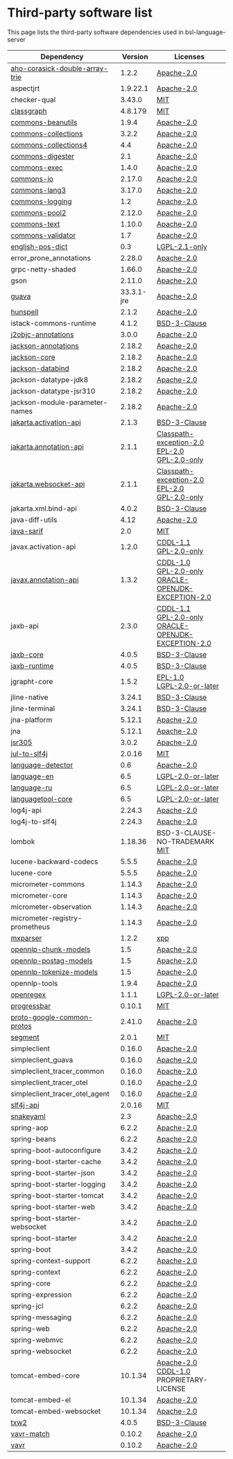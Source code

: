# Third-party software list

This page lists the third-party software dependencies used in bsl-language-server

| Dependency                                                                               | Version    | Licenses                                                                                                                                                                                                        |
|------------------------------------------------------------------------------------------|------------|-----------------------------------------------------------------------------------------------------------------------------------------------------------------------------------------------------------------|
| [aho-corasick-double-array-trie](https://github.com/hankcs/AhoCorasickDoubleArrayTrie)   | 1.2.2      | [Apache-2.0](http://www.apache.org/licenses/)                                                                                                                                                                   |
| aspectjrt                                                                                | 1.9.22.1   | [Apache-2.0](http://www.apache.org/licenses/)                                                                                                                                                                   |
| checker-qual                                                                             | 3.43.0     | [MIT](http://opensource.org/licenses/mit-license.php)                                                                                                                                                           |
| [classgraph](https://github.com/classgraph/classgraph)                                   | 4.8.179    | [MIT](http://opensource.org/licenses/mit-license.php)                                                                                                                                                           |
| [commons-beanutils](https://commons.apache.org/proper/commons-beanutils/)                | 1.9.4      | [Apache-2.0](http://www.apache.org/licenses/)                                                                                                                                                                   |
| [commons-collections](http://commons.apache.org/collections/)                            | 3.2.2      | [Apache-2.0](http://www.apache.org/licenses/)                                                                                                                                                                   |
| [commons-collections4](https://commons.apache.org/proper/commons-collections/)           | 4.4        | [Apache-2.0](http://www.apache.org/licenses/)                                                                                                                                                                   |
| [commons-digester](http://commons.apache.org/digester/)                                  | 2.1        | [Apache-2.0](http://www.apache.org/licenses/)                                                                                                                                                                   |
| [commons-exec](https://commons.apache.org/proper/commons-exec/)                          | 1.4.0      | [Apache-2.0](http://www.apache.org/licenses/)                                                                                                                                                                   |
| [commons-io](https://commons.apache.org/proper/commons-io/)                              | 2.17.0     | [Apache-2.0](http://www.apache.org/licenses/)                                                                                                                                                                   |
| [commons-lang3](https://commons.apache.org/proper/commons-lang/)                         | 3.17.0     | [Apache-2.0](http://www.apache.org/licenses/)                                                                                                                                                                   |
| [commons-logging](http://commons.apache.org/proper/commons-logging/)                     | 1.2        | [Apache-2.0](http://www.apache.org/licenses/)                                                                                                                                                                   |
| [commons-pool2](https://commons.apache.org/proper/commons-pool/)                         | 2.12.0     | [Apache-2.0](http://www.apache.org/licenses/)                                                                                                                                                                   |
| [commons-text](https://commons.apache.org/proper/commons-text)                           | 1.10.0     | [Apache-2.0](http://www.apache.org/licenses/)                                                                                                                                                                   |
| [commons-validator](http://commons.apache.org/proper/commons-validator/)                 | 1.7        | [Apache-2.0](http://www.apache.org/licenses/)                                                                                                                                                                   |
| [english-pos-dict](https://languagetool.org)                                             | 0.3        | [LGPL-2.1-only](http://www.gnu.org/licenses/lgpl-2.1.html)                                                                                                                                                      |
| error_prone_annotations                                                                  | 2.28.0     | [Apache-2.0](http://www.apache.org/licenses/)                                                                                                                                                                   |
| grpc-netty-shaded                                                                        | 1.66.0     | [Apache-2.0](http://www.apache.org/licenses/)                                                                                                                                                                   |
| gson                                                                                     | 2.11.0     | [Apache-2.0](http://www.apache.org/licenses/)                                                                                                                                                                   |
| [guava](https://github.com/google/guava)                                                 | 33.3.1-jre | [Apache-2.0](http://www.apache.org/licenses/)                                                                                                                                                                   |
| [hunspell](https://gitlab.com/dumonts/hunspell-java)                                     | 2.1.2      | [Apache-2.0](http://www.apache.org/licenses/)                                                                                                                                                                   |
| istack-commons-runtime                                                                   | 4.1.2      | [BSD-3-Clause](http://www.opensource.org/licenses/BSD-3-Clause)                                                                                                                                                 |
| [j2objc-annotations](https://github.com/google/j2objc/)                                  | 3.0.0      | [Apache-2.0](http://www.apache.org/licenses/)                                                                                                                                                                   |
| [jackson-annotations](https://github.com/FasterXML/jackson)                              | 2.18.2     | [Apache-2.0](http://www.apache.org/licenses/)                                                                                                                                                                   |
| [jackson-core](https://github.com/FasterXML/jackson-core)                                | 2.18.2     | [Apache-2.0](http://www.apache.org/licenses/)                                                                                                                                                                   |
| [jackson-databind](https://github.com/FasterXML/jackson)                                 | 2.18.2     | [Apache-2.0](http://www.apache.org/licenses/)                                                                                                                                                                   |
| jackson-datatype-jdk8                                                                    | 2.18.2     | [Apache-2.0](http://www.apache.org/licenses/)                                                                                                                                                                   |
| jackson-datatype-jsr310                                                                  | 2.18.2     | [Apache-2.0](http://www.apache.org/licenses/)                                                                                                                                                                   |
| jackson-module-parameter-names                                                           | 2.18.2     | [Apache-2.0](http://www.apache.org/licenses/)                                                                                                                                                                   |
| [jakarta.activation-api](https://github.com/jakartaee/jaf-api)                           | 2.1.3      | [BSD-3-Clause](http://www.opensource.org/licenses/BSD-3-Clause)                                                                                                                                                 |
| [jakarta.annotation-api](https://projects.eclipse.org/projects/ee4j.ca)                  | 2.1.1      | [Classpath-exception-2.0](http://www.gnu.org/software/classpath/) <br/> [EPL-2.0](https://www.eclipse.org/legal/epl-2.0/) <br/> [GPL-2.0-only](http://www.gnu.org/licenses/gpl-2.0.html)                        |
| [jakarta.websocket-api](https://projects.eclipse.org/projects/ee4j.websocket)            | 2.1.1      | [Classpath-exception-2.0](http://www.gnu.org/software/classpath/) <br/> [EPL-2.0](https://www.eclipse.org/legal/epl-2.0/) <br/> [GPL-2.0-only](http://www.gnu.org/licenses/gpl-2.0.html)                        |
| jakarta.xml.bind-api                                                                     | 4.0.2      | [BSD-3-Clause](http://www.opensource.org/licenses/BSD-3-Clause)                                                                                                                                                 |
| java-diff-utils                                                                          | 4.12       | [Apache-2.0](http://www.apache.org/licenses/)                                                                                                                                                                   |
| [java-sarif](https://github.com/Contrast-Security-OSS/java-sarif)                        | 2.0        | [MIT](http://opensource.org/licenses/mit-license.php)                                                                                                                                                           |
| javax.activation-api                                                                     | 1.2.0      | [CDDL-1.1](http://glassfish.java.net/public/CDDL+GPL_1_1.html) <br/> [GPL-2.0-only](http://www.gnu.org/licenses/gpl-2.0.html)                                                                                   |
| [javax.annotation-api](http://jcp.org/en/jsr/detail?id=250)                              | 1.3.2      | [CDDL-1.0](http://www.sun.com/cddl/) <br/> [GPL-2.0-only](http://www.gnu.org/licenses/gpl-2.0.html) <br/> [ORACLE-OPENJDK-EXCEPTION-2.0](http://openjdk.java.net/legal/gplv2+ce.html)                           |
| jaxb-api                                                                                 | 2.3.0      | [CDDL-1.1](http://glassfish.java.net/public/CDDL+GPL_1_1.html) <br/> [GPL-2.0-only](http://www.gnu.org/licenses/gpl-2.0.html) <br/> [ORACLE-OPENJDK-EXCEPTION-2.0](http://openjdk.java.net/legal/gplv2+ce.html) |
| [jaxb-core](https://eclipse-ee4j.github.io/jaxb-ri/)                                     | 4.0.5      | [BSD-3-Clause](http://www.opensource.org/licenses/BSD-3-Clause)                                                                                                                                                 |
| [jaxb-runtime](https://eclipse-ee4j.github.io/jaxb-ri/)                                  | 4.0.5      | [BSD-3-Clause](http://www.opensource.org/licenses/BSD-3-Clause)                                                                                                                                                 |
| jgrapht-core                                                                             | 1.5.2      | [EPL-1.0](http://www.eclipse.org/legal/epl-v10.html) <br/> [LGPL-2.0-or-later](http://www.gnu.org/licenses/old-licenses/lgpl-2.0.html)                                                                          |
| jline-native                                                                             | 3.24.1     | [BSD-3-Clause](http://www.opensource.org/licenses/BSD-3-Clause)                                                                                                                                                 |
| jline-terminal                                                                           | 3.24.1     | [BSD-3-Clause](http://www.opensource.org/licenses/BSD-3-Clause)                                                                                                                                                 |
| jna-platform                                                                             | 5.12.1     | [Apache-2.0](http://www.apache.org/licenses/)                                                                                                                                                                   |
| jna                                                                                      | 5.12.1     | [Apache-2.0](http://www.apache.org/licenses/)                                                                                                                                                                   |
| [jsr305](http://findbugs.sourceforge.net/)                                               | 3.0.2      | [Apache-2.0](http://www.apache.org/licenses/)                                                                                                                                                                   |
| [jul-to-slf4j](http://www.slf4j.org)                                                     | 2.0.16     | [MIT](http://opensource.org/licenses/mit-license.php)                                                                                                                                                           |
| [language-detector](https://github.com/optimaize/language-detector)                      | 0.6        | [Apache-2.0](http://www.apache.org/licenses/)                                                                                                                                                                   |
| [language-en](https://www.languagetool.org)                                              | 6.5        | [LGPL-2.0-or-later](http://www.gnu.org/licenses/old-licenses/lgpl-2.0.html)                                                                                                                                     |
| [language-ru](https://www.languagetool.org)                                              | 6.5        | [LGPL-2.0-or-later](http://www.gnu.org/licenses/old-licenses/lgpl-2.0.html)                                                                                                                                     |
| [languagetool-core](https://www.languagetool.org)                                        | 6.5        | [LGPL-2.0-or-later](http://www.gnu.org/licenses/old-licenses/lgpl-2.0.html)                                                                                                                                     |
| log4j-api                                                                                | 2.24.3     | [Apache-2.0](http://www.apache.org/licenses/)                                                                                                                                                                   |
| log4j-to-slf4j                                                                           | 2.24.3     | [Apache-2.0](http://www.apache.org/licenses/)                                                                                                                                                                   |
| lombok                                                                                   | 1.18.36    | BSD-3-CLAUSE-NO-TRADEMARK <br/> [MIT](http://opensource.org/licenses/mit-license.php)                                                                                                                           |
| lucene-backward-codecs                                                                   | 5.5.5      | [Apache-2.0](http://www.apache.org/licenses/)                                                                                                                                                                   |
| lucene-core                                                                              | 5.5.5      | [Apache-2.0](http://www.apache.org/licenses/)                                                                                                                                                                   |
| micrometer-commons                                                                       | 1.14.3     | [Apache-2.0](http://www.apache.org/licenses/)                                                                                                                                                                   |
| micrometer-core                                                                          | 1.14.3     | [Apache-2.0](http://www.apache.org/licenses/)                                                                                                                                                                   |
| micrometer-observation                                                                   | 1.14.3     | [Apache-2.0](http://www.apache.org/licenses/)                                                                                                                                                                   |
| micrometer-registry-prometheus                                                           | 1.14.3     | [Apache-2.0](http://www.apache.org/licenses/)                                                                                                                                                                   |
| [mxparser](http://x-stream.github.io/mxparser)                                           | 1.2.2      | [xpp](http://www.extreme.indiana.edu/license.txt)                                                                                                                                                               |
| [opennlp-chunk-models](http://opennlp.apache.org)                                        | 1.5        | [Apache-2.0](http://www.apache.org/licenses/)                                                                                                                                                                   |
| [opennlp-postag-models](http://opennlp.apache.org)                                       | 1.5        | [Apache-2.0](http://www.apache.org/licenses/)                                                                                                                                                                   |
| [opennlp-tokenize-models](http://opennlp.apache.org)                                     | 1.5        | [Apache-2.0](http://www.apache.org/licenses/)                                                                                                                                                                   |
| opennlp-tools                                                                            | 1.9.4      | [Apache-2.0](http://www.apache.org/licenses/)                                                                                                                                                                   |
| [openregex](http://knowitall.github.com/openregex/)                                      | 1.1.1      | [LGPL-2.0-or-later](http://www.gnu.org/licenses/old-licenses/lgpl-2.0.html)                                                                                                                                     |
| [progressbar](http://github.com/ctongfei/progressbar)                                    | 0.10.1     | [MIT](http://opensource.org/licenses/mit-license.php)                                                                                                                                                           |
| [proto-google-common-protos](https://github.com/googleapis/sdk-platform-java)            | 2.41.0     | [Apache-2.0](http://www.apache.org/licenses/)                                                                                                                                                                   |
| [segment](https://github.com/loomchild/segment)                                          | 2.0.1      | [MIT](http://opensource.org/licenses/mit-license.php)                                                                                                                                                           |
| simpleclient                                                                             | 0.16.0     | [Apache-2.0](http://www.apache.org/licenses/)                                                                                                                                                                   |
| simpleclient_guava                                                                       | 0.16.0     | [Apache-2.0](http://www.apache.org/licenses/)                                                                                                                                                                   |
| simpleclient_tracer_common                                                               | 0.16.0     | [Apache-2.0](http://www.apache.org/licenses/)                                                                                                                                                                   |
| simpleclient_tracer_otel                                                                 | 0.16.0     | [Apache-2.0](http://www.apache.org/licenses/)                                                                                                                                                                   |
| simpleclient_tracer_otel_agent                                                           | 0.16.0     | [Apache-2.0](http://www.apache.org/licenses/)                                                                                                                                                                   |
| [slf4j-api](http://www.slf4j.org)                                                        | 2.0.16     | [MIT](http://opensource.org/licenses/mit-license.php)                                                                                                                                                           |
| [snakeyaml](https://bitbucket.org/snakeyaml/snakeyaml)                                   | 2.3        | [Apache-2.0](http://www.apache.org/licenses/)                                                                                                                                                                   |
| spring-aop                                                                               | 6.2.2      | [Apache-2.0](http://www.apache.org/licenses/)                                                                                                                                                                   |
| spring-beans                                                                             | 6.2.2      | [Apache-2.0](http://www.apache.org/licenses/)                                                                                                                                                                   |
| spring-boot-autoconfigure                                                                | 3.4.2      | [Apache-2.0](http://www.apache.org/licenses/)                                                                                                                                                                   |
| spring-boot-starter-cache                                                                | 3.4.2      | [Apache-2.0](http://www.apache.org/licenses/)                                                                                                                                                                   |
| spring-boot-starter-json                                                                 | 3.4.2      | [Apache-2.0](http://www.apache.org/licenses/)                                                                                                                                                                   |
| spring-boot-starter-logging                                                              | 3.4.2      | [Apache-2.0](http://www.apache.org/licenses/)                                                                                                                                                                   |
| spring-boot-starter-tomcat                                                               | 3.4.2      | [Apache-2.0](http://www.apache.org/licenses/)                                                                                                                                                                   |
| spring-boot-starter-web                                                                  | 3.4.2      | [Apache-2.0](http://www.apache.org/licenses/)                                                                                                                                                                   |
| spring-boot-starter-websocket                                                            | 3.4.2      | [Apache-2.0](http://www.apache.org/licenses/)                                                                                                                                                                   |
| spring-boot-starter                                                                      | 3.4.2      | [Apache-2.0](http://www.apache.org/licenses/)                                                                                                                                                                   |
| spring-boot                                                                              | 3.4.2      | [Apache-2.0](http://www.apache.org/licenses/)                                                                                                                                                                   |
| spring-context-support                                                                   | 6.2.2      | [Apache-2.0](http://www.apache.org/licenses/)                                                                                                                                                                   |
| spring-context                                                                           | 6.2.2      | [Apache-2.0](http://www.apache.org/licenses/)                                                                                                                                                                   |
| spring-core                                                                              | 6.2.2      | [Apache-2.0](http://www.apache.org/licenses/)                                                                                                                                                                   |
| spring-expression                                                                        | 6.2.2      | [Apache-2.0](http://www.apache.org/licenses/)                                                                                                                                                                   |
| spring-jcl                                                                               | 6.2.2      | [Apache-2.0](http://www.apache.org/licenses/)                                                                                                                                                                   |
| spring-messaging                                                                         | 6.2.2      | [Apache-2.0](http://www.apache.org/licenses/)                                                                                                                                                                   |
| spring-web                                                                               | 6.2.2      | [Apache-2.0](http://www.apache.org/licenses/)                                                                                                                                                                   |
| spring-webmvc                                                                            | 6.2.2      | [Apache-2.0](http://www.apache.org/licenses/)                                                                                                                                                                   |
| spring-websocket                                                                         | 6.2.2      | [Apache-2.0](http://www.apache.org/licenses/)                                                                                                                                                                   |
| tomcat-embed-core                                                                        | 10.1.34    | [Apache-2.0](http://www.apache.org/licenses/) <br/> [CDDL-1.0](http://www.sun.com/cddl/) <br/> PROPRIETARY-LICENSE                                                                                              |
| tomcat-embed-el                                                                          | 10.1.34    | [Apache-2.0](http://www.apache.org/licenses/)                                                                                                                                                                   |
| tomcat-embed-websocket                                                                   | 10.1.34    | [Apache-2.0](http://www.apache.org/licenses/)                                                                                                                                                                   |
| [txw2](https://eclipse-ee4j.github.io/jaxb-ri/)                                          | 4.0.5      | [BSD-3-Clause](http://www.opensource.org/licenses/BSD-3-Clause)                                                                                                                                                 |
| [vavr-match](http://vavr.io)                                                             | 0.10.2     | [Apache-2.0](http://www.apache.org/licenses/)                                                                                                                                                                   |
| [vavr](http://vavr.io)                                                                   | 0.10.2     | [Apache-2.0](http://www.apache.org/licenses/)                                                                                                                                                                   |